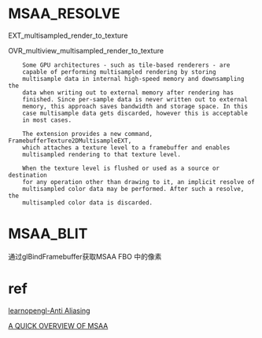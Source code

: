 # MSAA_RESOLVE
EXT_multisampled_render_to_texture

OVR_multiview_multisampled_render_to_texture
```
    Some GPU architectures - such as tile-based renderers - are
    capable of performing multisampled rendering by storing
    multisample data in internal high-speed memory and downsampling the
    data when writing out to external memory after rendering has
    finished. Since per-sample data is never written out to external
    memory, this approach saves bandwidth and storage space. In this
    case multisample data gets discarded, however this is acceptable
    in most cases.

    The extension provides a new command, FramebufferTexture2DMultisampleEXT,
    which attaches a texture level to a framebuffer and enables
    multisampled rendering to that texture level.

    When the texture level is flushed or used as a source or destination
    for any operation other than drawing to it, an implicit resolve of
    multisampled color data may be performed. After such a resolve, the
    multisampled color data is discarded.
```
# MSAA_BLIT
通过glBindFramebuffer获取MSAA FBO 中的像素

# ref
[learnopengl-Anti Aliasing](https://learnopengl.com/Advanced-OpenGL/Anti-Aliasing)

[A QUICK OVERVIEW OF MSAA](https://mynameismjp.wordpress.com/2012/10/24/msaa-overview/)